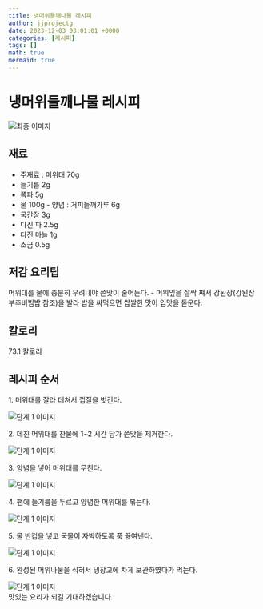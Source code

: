 ```yaml
---
title: 냉머위들깨나물 레시피
author: jjprojectg
date: 2023-12-03 03:01:01 +0000
categories: [레시피]
tags: []
math: true
mermaid: true
---
```

<meta name="og:type" content="website"/>
<meta charset="UTF-8"/>
<div class="header">
  <h1>냉머위들깨나물 레시피</h1>
</div>

<div class="container my-4">
  <div class="row">
    <div class="col-12 col-md-6">
      <div class="recipe-image">
        <img src="http://www.foodsafetykorea.go.kr/uploadimg/20141118/20141118101949_1416273589013.jpg" class="step-image" alt="최종 이미지"/>
      </div>
    </div>
    <div class="col-12 col-md-6">
      <div class="ingredients">
        <h2>재료</h2>
        <ul class="card">
          <li> 주재료 : 머위대 70g </li>
          <li>  들기름 2g </li>
          <li>  쪽파 5g </li>
          <li>  물 100g - 양념 : 거피들깨가루 6g </li>
          <li>  국간장 3g </li>
          <li>  다진 파 2.5g </li>
          <li>  다진 마늘 1g </li>
          <li>  소금 0.5g </li>
</ul>
      </div>
    </div>
    <div class="col-12 col-md-6">
      <div class="ingredients">
        <h2>저감 요리팁</h2>
        <div class="card"> 
          <p>
            머위대를 물에 충분히 우려내야 쓴맛이 줄어든다. - 머위잎을 살짝 쪄서 강된장(강된장부추비빔밥 참조)을 발라 밥을 싸먹으면 쌉쌀한 맛이 입맛을 돋운다.
          </p>
        </div>
      </div>
      <div class="ingredients">
        <h2>칼로리</h2>
        <div class="card"> 
          <p>
            73.1 칼로리
          </p>
        </div>
      </div>
    </div>
  </div>

  <h2 class="my-4">레시피 순서</h2>
  <div class="card recipe-card">
    <div class="card-body recipe-step">
      <p class="card-text step-description">1. 머위대를 잘라 데쳐서 껍질을 벗긴다.</p>
      <img src="http://www.foodsafetykorea.go.kr/uploadimg/cook/684-1.jpg" alt="단계 1 이미지" class="step-image"/>
    </div>
  </div>
  <div class="card recipe-card">
    <div class="card-body recipe-step">
      <p class="card-text step-description">2. 데친 머위대를 찬물에 1~2 시간 담가 쓴맛을 제거한다.</p>
      <img src="http://www.foodsafetykorea.go.kr/uploadimg/cook/684-2.jpg" alt="단계 1 이미지" class="step-image"/>
    </div>
  </div>
  <div class="card recipe-card">
    <div class="card-body recipe-step">
      <p class="card-text step-description">3. 양념을 넣어 머위대를 무친다.</p>
      <img src="http://www.foodsafetykorea.go.kr/uploadimg/cook/684-3.jpg" alt="단계 1 이미지" class="step-image"/>
    </div>
  </div>
  <div class="card recipe-card">
    <div class="card-body recipe-step">
      <p class="card-text step-description">4. 팬에 들기름을 두르고 양념한 머위대를 볶는다.</p>
      <img src="http://www.foodsafetykorea.go.kr/uploadimg/cook/684-4.jpg" alt="단계 1 이미지" class="step-image"/>
    </div>
  </div>
  <div class="card recipe-card">
    <div class="card-body recipe-step">
      <p class="card-text step-description">5. 물 반컵을 넣고 국물이 자박하도록 푹 끓여낸다.</p>
      <img src="http://www.foodsafetykorea.go.kr/uploadimg/cook/684-5.jpg" alt="단계 1 이미지" class="step-image"/>
    </div>
  </div>
  <div class="card recipe-card">
    <div class="card-body recipe-step">
      <p class="card-text step-description">6. 완성된 머위나물을 식혀서 냉장고에 차게 보관하였다가 먹는다.</p>
      <img src="http://www.foodsafetykorea.go.kr/uploadimg/cook/684-6.jpg" alt="단계 1 이미지" class="step-image"/>
    </div>
  </div>

</div>
맛있는 요리가 되길 기대하겠습니다.
